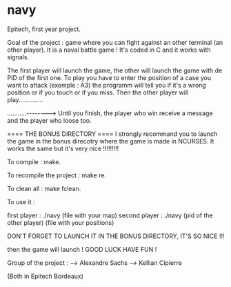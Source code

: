 # navy
Epitech, first year project.

Goal of the project : game where you can fight against an other terminal (an other player). It is a naval battle game ! 
It's coded in C and it works with signals. 

The first player will launch the game, the other will launch the game with de PID of the first one. 
To play you have to enter the position of a case you want to attack (exemple : A3) the programm will tell you if it's a wrong position or if you touch or if you miss. Then the other player will play..............

...........--------> Until you finish, the player who win receive a message and the player who loose too.

==== THE BONUS DIRECTORY ====
I strongly recommand you to launch the game in the bonus direcotry where the game is made in NCURSES. It works the same but it's very nice !!!!!!!!!

To compile : make.

To recompile the project : make re.

To clean all : make fclean.

To use it :

first player : ./navy (file with your map)
second player : ./navy (pid of the other player) (file with your positions)

DON'T FORGET TO LAUNCH IT IN THE BONUS DIRECTORY, IT'S SO NICE !!!

then the game will launch ! GOOD LUCK HAVE FUN !

Group of the project :
--> Alexandre Sachs
--> Kellian Cipierre

(Both in Epitech Bordeaux)
